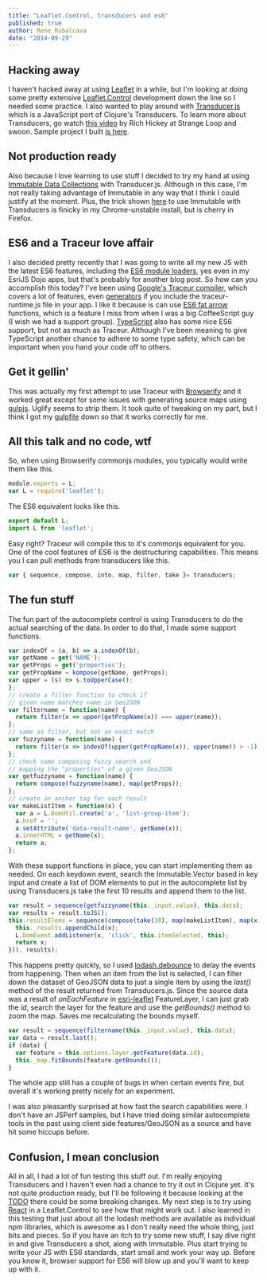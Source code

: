 ```yaml
---
title: "Leaflet.Control, transducers and es6"
published: true
author: Rene Rubalcava
date: "2014-09-29"
---
```


## Hacking away

I haven't hacked away at using [Leaflet](http://leafletjs.com/) in a while, but I'm looking at doing some pretty extensive [Leaflet.Control](http://leafletjs.com/reference.html##icontrol) development down the line so I needed some practice. I also wanted to play around with [Transducer.js](https://github.com/jlongster/transducers.js) which is a JavaScript port of Clojure's Transducers. To learn more about Transducers, go watch [this video](https://youtu.be/6mTbuzafcII) by Rich Hickey at Strange Loop and swoon. Sample project I built [is here](https://github.com/odoe/leaflet-exp).

## Not production ready

Also because I love learning to use stuff I decided to try my hand at using [Immutable Data Collections](https://github.com/facebook/immutable-js) with Transducer.js. Although in this case, I'm not really taking advantage of Immutable in any way that I think I could justify at the moment. Plus, the trick shown [here](http://jlongster.com/Transducers.js--A-JavaScript-Library-for-Transformation-of-Data) to use Immutable with Transducers is finicky in my Chrome-unstable install, but is cherry in Firefox.

## ES6 and a Traceur love affair

I also decided pretty recently that I was going to write all my new JS with the latest ES6 features, including the [ES6 module loaders](http://guybedford.com/practical-workflows-for-es6-modules), yes even in my EsriJS Dojo apps, but that's probably for another blog post. So how can you accomplish this today? I've been using [Google's Traceur compiler](https://github.com/google/traceur-compiler), which covers a lot of features, even [generators](https://developer.mozilla.org/en-US/docs/Web/JavaScript/Reference/Statements/function*) if you include the traceur-runtime.js file in your app. I like it because is can use [ES6 fat arrow](https://coderwall.com/p/ikusla) functions, which is a feature I miss from when I was a big CoffeeScript guy (I wish we had a support group). [TypeScript](http://en.wikipedia.org/wiki/TypeScript##ECMAScript_6_support) also has some nice ES6 support, but not as much as Traceur. Although I've been meaning to give TypeScript another chance to adhere to some type safety, which can be important when you hand your code off to others.

## Get it gellin'

This was actually my first attempt to use Traceur with [Browserify](http://browserify.org/) and it worked great except for some issues with generating source maps using [gulpjs](http://gulpjs.com/). Uglify seems to strip them. It took quite of tweaking on my part, but I think I got my [gulpfile](https://github.com/odoe/leaflet-exp/blob/master/gulpfile.js) down so that it works correctly for me.

## All this talk and no code, wtf

So, when using Browserify commonjs modules, you typically would write them like this.

```js
module.exports = L;
var L = require('leaflet');
```

The ES6 equivalent looks like this.

```js
export default L;
import L from 'leaflet';
```

Easy right? Traceur will compile this to it's commonjs equivalent for you. One of the cool features of ES6 is the destructuring capabilities. This means you I can pull methods from transducers like this.

```js
var { sequence, compose, into, map, filter, take }= transducers;
```

## The fun stuff

The fun part of the autocomplete control is using Transducers to do the actual searching of the data. In order to do that, I made some support functions.

```js
var indexOf = (a, b) => a.indexOf(b);
var getName = get('NAME');
var getProps = get('properties');
var getPropName = kompose(getName, getProps);
var upper = (s) => s.toUpperCase();
};
// create a filter function to check if
// given name matches name in GeoJSON
var filtername = function(name) {
  return filter(x => upper(getPropName(x)) === upper(name));
};
// same as filter, but not an exact match
var fuzzyname = function(name) {
  return filter(x => indexOf(upper(getPropName(x)), upper(name)) > -1);
};
// check name composing fuzzy search and
// mapping the "properties" of a given GeoJSON
var getfuzzyname = function(name) {
  return compose(fuzzyname(name), map(getProps));
};
// create an anchor tag for each result
var makeListItem = function(x) {
  var a = L.DomUtil.create('a', 'list-group-item');
  a.href = '';
  a.setAttribute('data-result-name', getName(x));
  a.innerHTML = getName(x);
  return a;
};
```

With these support functions in place, you can start implementing them as needed. On each keydown event, search the Immutable.Vector based in key input and create a list of DOM elements to put in the autocomplete list by using Transducers.js take the first 10 results and append them to the list.

```js
var result = sequence(getfuzzyname(this._input.value), this.data);
var results = result.toJS();
this.resultElems = sequence(compose(take(10), map(makeListItem), map(x => {
  this._results.appendChild(x);
  L.DomEvent.addListener(x, 'click', this.itemSelected, this);
  return x;
})), results);
```

This happens pretty quickly, so I used [lodash.debounce](https://www.npmjs.org/package/lodash.debounce) to delay the events from happening. Then when an item from the list is selected, I can filter down the dataset of GeoJSON data to just a single item by using the _last()_ method of the result returned from Transducers.js. Since the source data was a result of _onEachFeature_ in [esri-leaflet](http://esri.github.io/esri-leaflet/api-reference/layers/feature-layer.html) FeatureLayer, I can just grab the _id_, search the layer for the feature and use the _getBounds()_ method to zoom the map. Saves me recalculating the bounds myself.

```js
var result = sequence(filtername(this._input.value), this.data);
var data = result.last();
if (data) {
  var feature = this.options.layer.getFeature(data.id);
  this._map.fitBounds(feature.getBounds());
}
```

The whole app still has a couple of bugs in when certain events fire, but overall it's working pretty nicely for an experiment.

I was also pleasantly surprised at how fast the search capabilities were. I don't have an JSPerf samples, but I have tried doing similar autocomplete tools in the past using client side features/GeoJSON as a source and have hit some hiccups before.

## Confusion, I mean conclusion

All in all, I had a lot of fun testing this stuff out. I'm really enjoying Transducers and I haven't even had a chance to try it out in Clojure yet. It's not quite production ready, but I'll be following it because looking at the [TODO](https://github.com/jlongster/transducers.js##todo) there could be some breaking changes. My next step is to try using [React](http://facebook.github.io/react/) in a Leaflet.Control to see how that might work out. I also learned in this testing that just about all the lodash methods are available as individual npm libraries, which is awesome as I don't really need the whole thing, just bits and pieces. So if you have an itch to try some new stuff, I say dive right in and give Transducers a shot, along with Immutable. Plus start trying to write your JS with ES6 standards, start small and work your way up. Before you know it, browser support for ES6 will blow up and you'll want to keep up with it.
